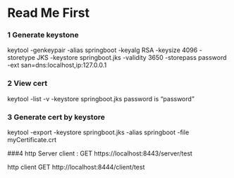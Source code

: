 # Read Me First

### 1 Generate keystone

keytool -genkeypair -alias springboot -keyalg RSA -keysize 4096 -storetype JKS -keystore springboot.jks -validity 3650
-storepass password -ext san=dns:localhost,ip:127.0.0.1

### 2 View cert

keytool -list -v -keystore springboot.jks password is “password”

### 3 Generate cert by keystore

keytool -export -keystore springboot.jks -alias springboot -file myCertificate.crt

###4 http
Server client : 
GET https://localhost:8443/server/test

http client
GET http://localhost:8444/client/test


